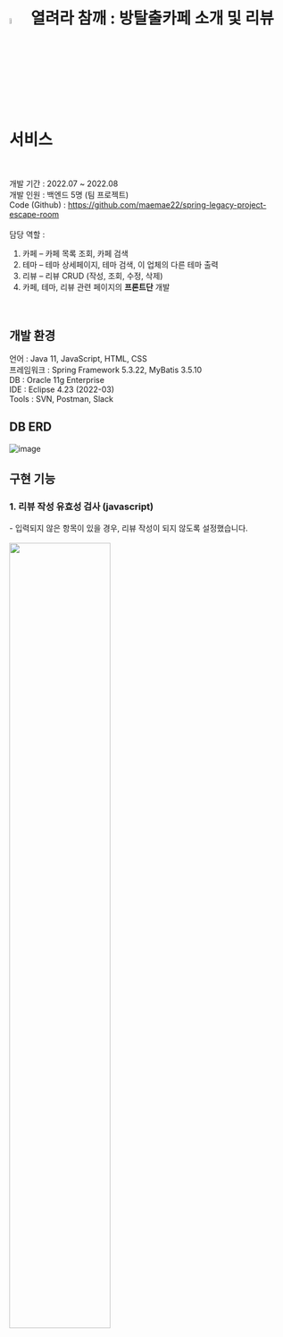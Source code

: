 # <img src="https://github.com/maemae22/escape-room/assets/101652279/fb6c589d-242e-4373-8480-f1f40b0a3a85" style="width: 5%;">&nbsp; 열려라 참깨 : 방탈출카페 소개 및 리뷰 서비스 
<br>

개발 기간 : 2022.07 ~ 2022.08<br>
개발 인원 : 백엔드 5명 (팀 프로젝트)<br>
Code (Github) : https://github.com/maemae22/spring-legacy-project-escape-room<br><br>
담당 역할 : <br>
1. 카페 – 카페 목록 조회, 카페 검색<br>
2. 테마 – 테마 상세페이지, 테마 검색, 이 업체의 다른 테마 출력<br>
3. 리뷰 – 리뷰 CRUD (작성, 조회, 수정, 삭제)<br>
4. 카페, 테마, 리뷰 관련 페이지의 **프론트단** 개발<br>
<br>

## 개발 환경

언어 : Java 11, JavaScript, HTML, CSS<br>
프레임워크 : Spring Framework 5.3.22, MyBatis 3.5.10<br>
DB : Oracle 11g Enterprise<br>
IDE : Eclipse 4.23 (2022-03)<br>
Tools : SVN, Postman, Slack<br>

## DB ERD
![image](https://github.com/maemae22/spring-legacy-project-escape-room/assets/101652279/46c1bead-2b50-4d53-8346-cebadfaddf69)

## 구현 기능
### 1. 리뷰 작성 유효성 검사 (javascript) 
\- 입력되지 않은 항목이 있을 경우, 리뷰 작성이 되지 않도록 설정했습니다.<br><br>
<img src="https://blog.kakaocdn.net/dn/bDt9nE/btspsFpLYVt/HDwPjaAQk5qZwDqrK58bLK/img.gif" style="width: 60%;">
